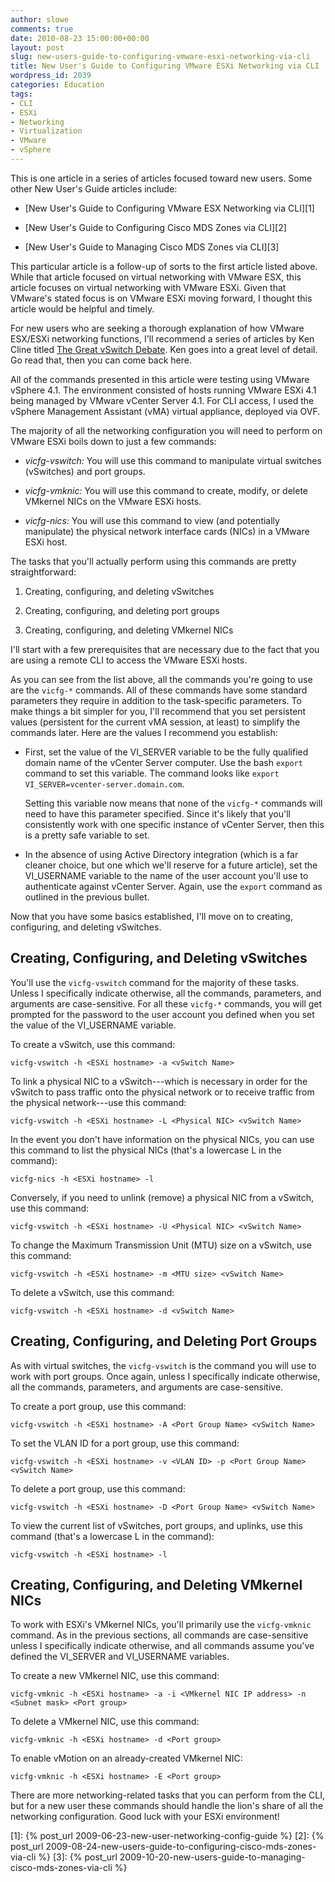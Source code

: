 ```yaml
---
author: slowe
comments: true
date: 2010-08-23 15:00:00+00:00
layout: post
slug: new-users-guide-to-configuring-vmware-esxi-networking-via-cli
title: New User's Guide to Configuring VMware ESXi Networking via CLI
wordpress_id: 2039
categories: Education
tags:
- CLI
- ESXi
- Networking
- Virtualization
- VMware
- vSphere
---
```


This is one article in a series of articles focused toward new users. Some other New User's Guide articles include:

* [New User's Guide to Configuring VMware ESX Networking via CLI][1]

* [New User's Guide to Configuring Cisco MDS Zones via CLI][2]

* [New User's Guide to Managing Cisco MDS Zones via CLI][3]

This particular article is a follow-up of sorts to the first article listed above. While that article focused on virtual networking with VMware ESX, this article focuses on virtual networking with VMware ESXi. Given that VMware's stated focus is on VMware ESXi moving forward, I thought this article would be helpful and timely.

For new users who are seeking a thorough explanation of how VMware ESX/ESXi networking functions, I'll recommend a series of articles by Ken Cline titled [The Great vSwitch Debate](http://kensvirtualreality.wordpress.com/2009/03/29/the-great-vswitch-debate-part-1/). Ken goes into a great level of detail. Go read that, then you can come back here.

All of the commands presented in this article were testing using VMware vSphere 4.1. The environment consisted of hosts running VMware ESXi 4.1 being managed by VMware vCenter Server 4.1. For CLI access, I used the vSphere Management Assistant (vMA) virtual appliance, deployed via OVF.

The majority of all the networking configuration you will need to perform on VMware ESXi boils down to just a few commands:

* _vicfg-vswitch:_ You will use this command to manipulate virtual switches (vSwitches) and port groups.

* _vicfg-vmknic:_ You will use this command to create, modify, or delete VMkernel NICs on the VMware ESXi hosts.

* _vicfg-nics:_ You will use this command to view (and potentially manipulate) the physical network interface cards (NICs) in a VMware ESXi host.

The tasks that you'll actually perform using this commands are pretty straightforward:

1. Creating, configuring, and deleting vSwitches

2. Creating, configuring, and deleting port groups

3. Creating, configuring, and deleting VMkernel NICs

I'll start with a few prerequisites that are necessary due to the fact that you are using a remote CLI to access the VMware ESXi hosts.

As you can see from the list above, all the commands you're going to use are the `vicfg-*` commands. All of these commands have some standard parameters they require in addition to the task-specific parameters. To make things a bit simpler for you, I'll recommend that you set persistent values (persistent for the current vMA session, at least) to simplify the commands later. Here are the values I recommend you establish:

* First, set the value of the VI_SERVER variable to be the fully qualified domain name of the vCenter Server computer. Use the bash `export` command to set this variable. The command looks like `export VI_SERVER=vcenter-server.domain.com`.

	Setting this variable now means that none of the `vicfg-*` commands will need to have this parameter specified. Since it's likely that you'll consistently work with one specific instance of vCenter Server, then this is a pretty safe variable to set.

* In the absence of using Active Directory integration (which is a far cleaner choice, but one which we'll reserve for a future article), set the VI_USERNAME variable to the name of the user account you'll use to authenticate against vCenter Server. Again, use the `export` command as outlined in the previous bullet.

Now that you have some basics established, I'll move on to creating, configuring, and deleting vSwitches.

## Creating, Configuring, and Deleting vSwitches

You'll use the `vicfg-vswitch` command for the majority of these tasks. Unless I specifically indicate otherwise, all the commands, parameters, and arguments are case-sensitive. For all these `vicfg-*` commands, you will get prompted for the password to the user account you defined when you set the value of the VI_USERNAME variable.

To create a vSwitch, use this command:

	vicfg-vswitch -h <ESXi hostname> -a <vSwitch Name>

To link a physical NIC to a vSwitch---which is necessary in order for the vSwitch to pass traffic onto the physical network or to receive traffic from the physical network---use this command:

	vicfg-vswitch -h <ESXi hostname> -L <Physical NIC> <vSwitch Name>

In the event you don't have information on the physical NICs, you can use this command to list the physical NICs (that's a lowercase L in the command):

	vicfg-nics -h <ESXi hostname> -l

Conversely, if you need to unlink (remove) a physical NIC from a vSwitch, use this command:

	vicfg-vswitch -h <ESXi hostname> -U <Physical NIC> <vSwitch Name>

To change the Maximum Transmission Unit (MTU) size on a vSwitch, use this command:

	vicfg-vswitch -h <ESXi hostname> -m <MTU size> <vSwitch Name>

To delete a vSwitch, use this command:

	vicfg-vswitch -h <ESXi hostname> -d <vSwitch Name>

## Creating, Configuring, and Deleting Port Groups

As with virtual switches, the `vicfg-vswitch` is the command you will use to work with port groups. Once again, unless I specifically indicate otherwise, all the commands, parameters, and arguments are case-sensitive.

To create a port group, use this command:

	vicfg-vswitch -h <ESXi hostname> -A <Port Group Name> <vSwitch Name>

To set the VLAN ID for a port group, use this command:

	vicfg-vswitch -h <ESXi hostname> -v <VLAN ID> -p <Port Group Name> <vSwitch Name>

To delete a port group, use this command:

	vicfg-vswitch -h <ESXi hostname> -D <Port Group Name> <vSwitch Name>

To view the current list of vSwitches, port groups, and uplinks, use this command (that's a lowercase L in the command):

	vicfg-vswitch -h <ESXi hostname> -l

## Creating, Configuring, and Deleting VMkernel NICs

To work with ESXi's VMkernel NICs, you'll primarily use the `vicfg-vmknic` command. As in the previous sections, all commands are case-sensitive unless I specifically indicate otherwise, and all commands assume you've defined the VI_SERVER and VI_USERNAME variables.

To create a new VMkernel NIC, use this command:

	vicfg-vmknic -h <ESXi hostname> -a -i <VMkernel NIC IP address> -n <Subnet mask> <Port group>

To delete a VMkernel NIC, use this command:

	vicfg-vmknic -h <ESXi hostname> -d <Port group>

To enable vMotion on an already-created VMkernel NIC:

	vicfg-vmknic -h <ESXi hostname> -E <Port group>

There are more networking-related tasks that you can perform from the CLI, but for a new user these commands should handle the lion's share of all the networking configuration. Good luck with your ESXi environment!

[1]: {% post_url 2009-06-23-new-user-networking-config-guide %}
[2]: {% post_url 2009-08-24-new-users-guide-to-configuring-cisco-mds-zones-via-cli %}
[3]: {% post_url 2009-10-20-new-users-guide-to-managing-cisco-mds-zones-via-cli %}
